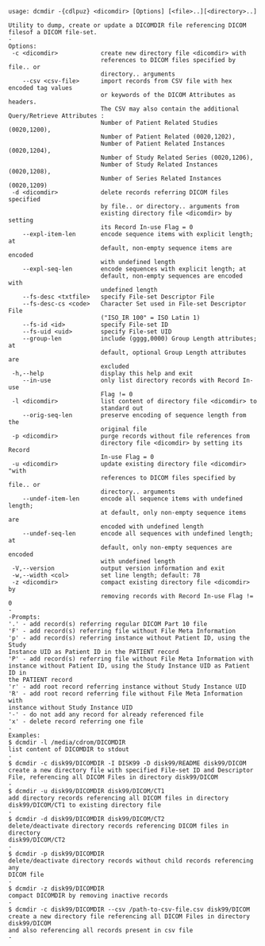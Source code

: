     usage: dcmdir -{cdlpuz} <dicomdir> [Options] [<file>..][<directory>..]
    
    Utility to dump, create or update a DICOMDIR file referencing DICOM
    filesof a DICOM file-set.
    -
    Options:
     -c <dicomdir>            create new directory file <dicomdir> with
                              references to DICOM files specified by file.. or
                              directory.. arguments
        --csv <csv-file>      import records from CSV file with hex encoded tag values 
                              or keywords of the DICOM Attributes as headers.
                              The CSV may also contain the additional Query/Retrieve Attributes : 
                              Number of Patient Related Studies (0020,1200),
                              Number of Patient Related (0020,1202),
                              Number of Patient Related Instances (0020,1204),
                              Number of Study Related Series (0020,1206),
                              Number of Study Related Instances (0020,1208), 
                              Number of Series Related Instances (0020,1209) 
     -d <dicomdir>            delete records referring DICOM files specified
                              by file.. or directory.. arguments from
                              existing directory file <dicomdir> by setting
                              its Record In-use Flag = 0
        --expl-item-len       encode sequence items with explicit length; at
                              default, non-empty sequence items are encoded
                              with undefined length
        --expl-seq-len        encode sequences with explicit length; at
                              default, non-empty sequences are encoded with
                              undefined length
        --fs-desc <txtfile>   specify File-set Descriptor File
        --fs-desc-cs <code>   Character Set used in File-set Descriptor File
                              ("ISO_IR 100" = ISO Latin 1)
        --fs-id <id>          specify File-set ID
        --fs-uid <uid>        specify File-set UID
        --group-len           include (gggg,0000) Group Length attributes; at
                              default, optional Group Length attributes are
                              excluded
     -h,--help                display this help and exit
        --in-use              only list directory records with Record In-use
                              Flag != 0
     -l <dicomdir>            list content of directory file <dicomdir> to
                              standard out
        --orig-seq-len        preserve encoding of sequence length from the
                              original file
     -p <dicomdir>            purge records without file references from
                              directory file <dicomdir> by setting its Record
                              In-use Flag = 0
     -u <dicomdir>            update existing directory file <dicomdir> "with
                              references to DICOM files specified by file.. or
                              directory.. arguments
        --undef-item-len      encode all sequence items with undefined length;
                              at default, only non-empty sequence items are
                              encoded with undefined length
        --undef-seq-len       encode all sequences with undefined length; at
                              default, only non-empty sequences are encoded
                              with undefined length
     -V,--version             output version information and exit
     -w,--width <col>         set line length; default: 78
     -z <dicomdir>            compact existing directory file <dicomdir> by
                              removing records with Record In-use Flag != 0
    -
    -Prompts:
    '.' - add record(s) referring regular DICOM Part 10 file
    'F' - add record(s) referring file without File Meta Information
    'p' - add record(s) referring instance without Patient ID, using the Study
    Instance UID as Patient ID in the PATIENT record
    'P' - add record(s) referring file without File Meta Information with
    instance without Patient ID, using the Study Instance UID as Patient ID in
    the PATIENT record
    'r' - add root record referring instance without Study Instance UID
    'R' - add root record referring file without File Meta Information with
    instance without Study Instance UID
    '-' - do not add any record for already referenced file
    'x' - delete record referring one file
    -
    Examples:
    $ dcmdir -l /media/cdrom/DICOMDIR
    list content of DICOMDIR to stdout
    -
    $ dcmdir -c disk99/DICOMDIR -I DISK99 -D disk99/README disk99/DICOM
    create a new directory file with specified File-set ID and Descriptor
    File, referencing all DICOM Files in directory disk99/DICOM
    -
    $ dcmdir -u disk99/DICOMDIR disk99/DICOM/CT1
    add directory records referencing all DICOM files in directory
    disk99/DICOM/CT1 to existing directory file
    -
    $ dcmdir -d disk99/DICOMDIR disk99/DICOM/CT2
    delete/deactivate directory records referencing DICOM files in directory
    disk99/DICOM/CT2
    -
    $ dcmdir -p disk99/DICOMDIR
    delete/deactivate directory records without child records referencing any
    DICOM file
    -
    $ dcmdir -z disk99/DICOMDIR
    compact DICOMDIR by removing inactive records
    -
    $ dcmdir -c disk99/DICOMDIR --csv /path-to-csv-file.csv disk99/DICOM
    create a new directory file referencing all DICOM Files in directory disk99/DICOM 
    and also referencing all records present in csv file
    -
